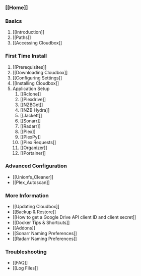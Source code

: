 ### [[Home]] ###

### Basics ### 
1. [[Introduction]]
1. [[Paths]]
1. [[Accessing Cloudbox]]

### First Time Install ###
1. [[Prerequisites]]
1. [[Downloading Cloudbox]]
1. [[Configuring Settings]]
1. [[Installing Cloudbox]]
1. Application Setup
    1. [[Rclone]]
    1. [[Plexdrive]]
    1. [[NZBGet]]
    1. [[NZB Hydra]]
    1. [[Jackett]]
    1. [[Sonarr]]
    1. [[Radarr]]
    1. [[Plex]]
    1. [[PlexPy]]
    1. [[Plex Requests]]
    1. [[Organizer]]
    1. [[Portainer]]

### Advanced Configuration ### 
- [[Unionfs_Cleaner]]
- [[Plex_Autoscan]]

### More Information ###
- [[Updating Cloudbox]]
- [[Backup & Restore]]
- [[How to get a Google Drive API client ID and client secret]]
- [[Docker Tips & Shortcuts]]
- [[Addons]]
- [[Sonarr Naming Preferences]]
- [[Radarr Naming Preferences]]

### Troubleshooting ###
- [[FAQ]]
- [[Log Files]]